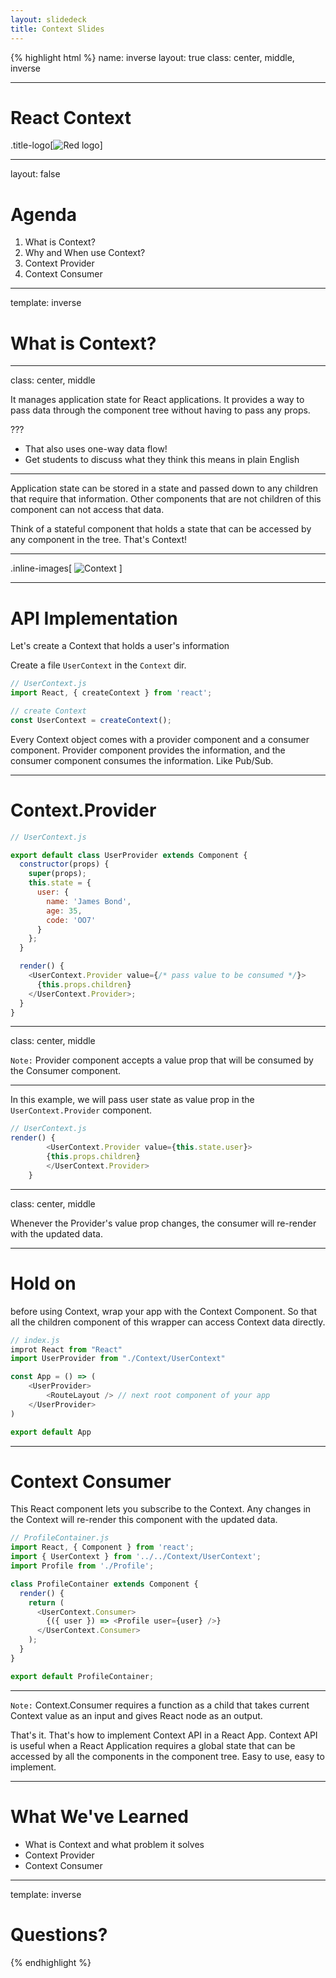 ```yaml
---
layout: slidedeck
title: Context Slides
---
```


{% highlight html %}
name: inverse
layout: true
class: center, middle, inverse

---

# React Context

.title-logo[![Red logo](/public/img/red-logo-white.svg)]

---

layout: false

# Agenda

1.  What is Context?
2.  Why and When use Context?
3.  Context Provider
4.  Context Consumer

---

template: inverse

# What is Context?

---

class: center, middle

It manages application state for React applications. It provides a way to pass data through the component tree without having to pass any props.

???

- That also uses one-way data flow!
- Get students to discuss what they think this means in plain English

---

Application state can be stored in a state and passed down to any children that require that information. Other components that are not children of this component can not access that data.

Think of a stateful component that holds a state that can be accessed by any component in the tree. That's Context!

---

.inline-images[
![Context](https://miro.medium.com/max/3472/1*Jx8BCxZFN2SCuhQtZqfgMQ.jpeg)
]

---

# API Implementation

Let's create a Context that holds a user's information

Create a file `UserContext` in the `Context` dir.

```js
// UserContext.js
import React, { createContext } from 'react';

// create Context
const UserContext = createContext();
```

Every Context object comes with a provider component and a consumer component. Provider component provides the information, and the consumer component consumes the information. Like Pub/Sub.

---

# Context.Provider

```js
// UserContext.js

export default class UserProvider extends Component {
  constructor(props) {
    super(props);
    this.state = {
      user: {
        name: 'James Bond',
        age: 35,
        code: 'OO7'
      }
    };
  }

  render() {
    <UserContext.Provider value={/* pass value to be consumed */}>
      {this.props.children}
    </UserContext.Provider>;
  }
}
```

---

class: center, middle

`Note:` Provider component accepts a value prop that will be consumed by the Consumer component.

---

In this example, we will pass user state as value prop in the `UserContext.Provider` component.

```js
// UserContext.js
render() {
        <UserContext.Provider value={this.state.user}>
        {this.props.children}
        </UserContext.Provider>
    }
```

---

class: center, middle

Whenever the Provider's value prop changes, the consumer will re-render with the updated data.

---

# Hold on

before using Context, wrap your app with the Context Component. So that all the children component of this wrapper can access Context data directly.

```js
// index.js
improt React from "React"
import UserProvider from "./Context/UserContext"

const App = () => (
    <UserProvider>
        <RouteLayout /> // next root component of your app
    </UserProvider>
)

export default App
```

---

# Context Consumer

This React component lets you subscribe to the Context. Any changes in the Context will re-render this component with the updated data.

```js
// ProfileContainer.js
import React, { Component } from 'react';
import { UserContext } from '../../Context/UserContext';
import Profile from './Profile';

class ProfileContainer extends Component {
  render() {
    return (
      <UserContext.Consumer>
        {({ user }) => <Profile user={user} />}
      </UserContext.Consumer>
    );
  }
}

export default ProfileContainer;
```

---

`Note:` Context.Consumer requires a function as a child that takes current Context value as an input and gives React node as an output.

That's it. That's how to implement Context API in a React App. Context API is useful when a React Application requires a global state that can be accessed by all the components in the component tree. Easy to use, easy to implement.

---

# What We've Learned

- What is Context and what problem it solves
- Context Provider
- Context Consumer

---

template: inverse

# Questions?

{% endhighlight %}

